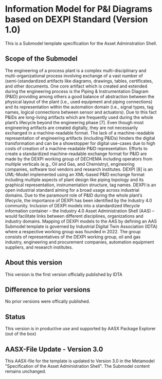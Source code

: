 # Information Model for P&I Diagrams based on DEXPI Standard (Version 1.0) 

This is a Submodel template specification for the Asset Adminstration Shell.

## Scope of the Submodel 

The engineering of a process plant is a complex multi-disciplinary and multi-organizational process involving exchange of a vast number of (semi-)standardized artifacts like diagrams, drawings, tables, certificates, and other documents. 
One core artifact which is created and extended during the engineering process is the Piping & Instrumentation Diagram (P&ID) providing among others a good balance of abstraction between the physical layout of the plant (i.e., used equipment and piping connections) and its representation within the automation domain (i.e., signal types, tag names, logical connections between sensor and actuators). Due to this fact P&IDs are long-living artifacts which are frequently used during the whole plant’s lifecycle beyond the engineering phase [7]. 
Even though most engineering artifacts are created digitally, they are not necessarily exchanged in a machine-readable format. The lack of a machine-readable representation of engineering artifacts (including P&IDs) hinders the digital transformation and can be a showstopper for digital use-cases due to high costs of creation of a machine-readable P&ID representation.
Efforts to create a standardized machine-readable exchange format for P&ID are made by the DEXPI working group of DECHEMA including operators from multiple verticals (e.g., Oil and Gas, and Chemistry), engineering companies, software tool vendors and research institutes. DEXPI [8] is an UML-Model implemented using an XML-based P&ID exchange format including multiple aspects of plant design like piping topology and its graphical representation, instrumentation structure, tag names. DEXPI is an open industrial standard aiming for a broad usage across industrial domains.
Due to the paramount role of P&ID during the whole plant’s lifecycle, the importance of DEXPI has been identified by the Industry 4.0 community. Inclusion of DEXPI models into a standardized lifecycle information container – the Industry 4.0 Asset Administration Shell (AAS) – would facilitate links between different disciplines, organizations and industry domains. Mapping of DEXPI models to the AAS by defining an AAS Submodel template is governed by Industrial Digital Twin Association (IDTA) where a respective working group was founded in 2022. The group consists of representatives of the DEXPI working group, oil and gas industry, engineering and procurement companies, automation equipment suppliers, and research institutes.

## About this version

This version is the first version officially published by IDTA

## Difference to prior versions

No prior versions were offically published.

## Status

This version is in productive use and supported by AASX Package Explorer (out of the box)

## AASX-File Update - Version 3.0
This AASX-file for the template is updated to Version 3.0 in the Metamodel "Specification of the Asset Administration Shell". The Submodel content remains unchanged.

